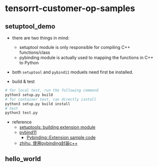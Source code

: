 # tensorrt-customer-op-samples



## setuptool_demo 

* there are two things in mind:
    * setuptool module is only responsible for compiling C++ functions/class
    * pybinding module is actually used to mapping the functions in C++ to Python

* both `setuptool` and `pybind11` moduels need first be installed.  

* build & test 

```sh
# for local test, run the following command
python3 setup.py build 
# for container test, can directly isntall
python3 setup.py build install
# test 
python3 test.py
```



* reference 
    * [setuptools: building extension module](https://setuptools.pypa.io/en/latest/userguide/ext_modules.html)
    * [pybind11](https://pybind11.readthedocs.io/en/stable/basics.html)
        * [Pybinding::Extension sample code](https://github.com/pybind/python_example)
    * [zhihu, 使用pybinding封装c++](https://zhuanlan.zhihu.com/p/80884925)


## hello_world